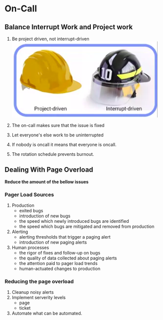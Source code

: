 # On-Call


## Balance Interrupt Work and Project work
1. Be project driven, not interrupt-driven
    ![Project Interrupt Driven](./img/project-interrupt-driven.png)

1. The on-call makes sure that the issue is fixed
1. Let everyone's else work to be uninterrupted
1. If nobody is oncall it means that everyone is oncall.
1. The rotation schedule prevents burnout.

## Dealing With Page Overload
**Reduce the amount of the bellow issues**

### Pager Load Sources
1. Production
    * exited bugs
    * introduction of new bugs
    * the speed which newly introduced bugs are identified
    * the speed which bugs are mitigated and removed from production
1. Alerting
    * alerting thresholds that trigger a paging alert
    * introduction of new paging alerts
1. Human processes
    * the rigor of fixes and follow-up on bugs
    * the quality of data collected about paging alerts
    * the attention paid to pager load trends
    * human-actuated changes to production

### Reducing the page overload
1. Cleanup noisy alerts
1. Implement serverity levels
    * page
    * ticket
1. Automate what can be automated.
